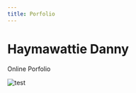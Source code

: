 ```yaml
---
title: Porfolio
---
```


# Haymawattie Danny
Online Porfolio





![test](https://user-images.githubusercontent.com/34174086/33780142-152f0b1a-dc26-11e7-96bf-279c8995bd72.jpg)
